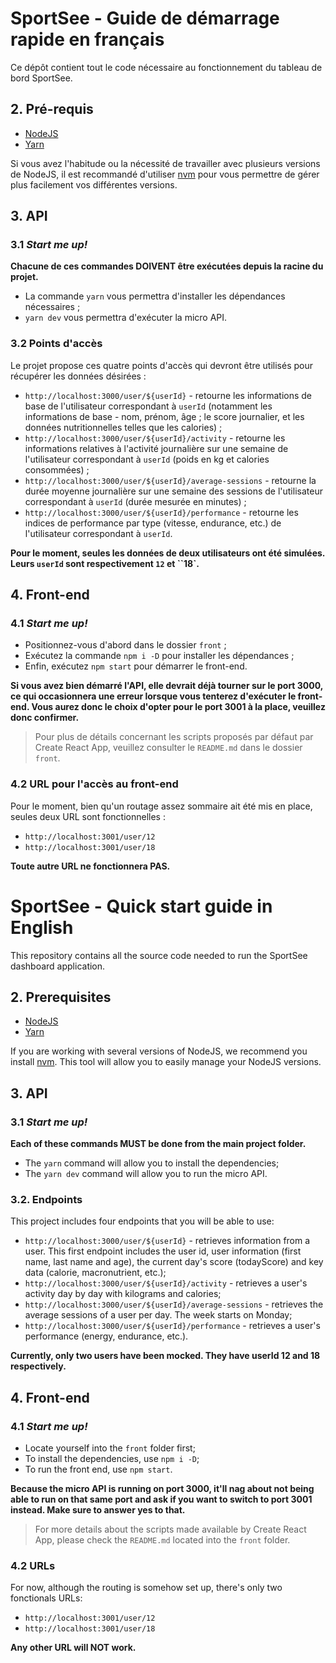 # SportSee - Guide de démarrage rapide en français

Ce dépôt contient tout le code nécessaire au fonctionnement du tableau de bord SportSee.

## 2. Pré-requis

- [NodeJS](https://nodejs.org/en/)
- [Yarn](https://yarnpkg.com/)

Si vous avez l'habitude ou la nécessité de travailler avec plusieurs versions de NodeJS, il est recommandé d'utiliser [nvm](https://github.com/nvm-sh/nvm) pour vous permettre de gérer plus facilement vos différentes versions.

## 3. API

### 3.1 *Start me up!*

**Chacune de ces commandes DOIVENT être exécutées depuis la racine du projet.**

- La commande `yarn` vous permettra d'installer les dépendances nécessaires ;
- `yarn dev` vous permettra d'exécuter la micro API.

### 3.2 Points d'accès

Le projet propose ces quatre points d'accès qui devront être utilisés pour récupérer les données désirées :

- `http://localhost:3000/user/${userId}` - retourne les informations de base de l'utilisateur correspondant à `userId` (notamment les informations de base - nom, prénom, âge ; le score journalier, et les données nutritionnelles telles que les calories) ;
- `http://localhost:3000/user/${userId}/activity` - retourne les informations relatives à l'activité journalière sur une semaine de l'utilisateur correspondant à `userId` (poids en kg et calories consommées) ;
- `http://localhost:3000/user/${userId}/average-sessions` - retourne la durée moyenne journalière sur une semaine des sessions de l'utilisateur correspondant à `userId` (durée mesurée en minutes) ;
- `http://localhost:3000/user/${userId}/performance` - retourne les indices de performance par type (vitesse, endurance, etc.) de l'utilisateur correspondant à `userId`.

**Pour le moment, seules les données de deux utilisateurs ont été simulées. Leurs `userId` sont respectivement `12` et ``18`.**

## 4. Front-end

### 4.1 *Start me up!*

- Positionnez-vous d'abord dans le dossier `front` ;
- Exécutez la commande `npm i -D` pour installer les dépendances ;
- Enfin, exécutez `npm start` pour démarrer le front-end.

**Si vous avez bien démarré l'API, elle devrait déjà tourner sur le port 3000, ce qui occasionnera une erreur lorsque vous tenterez d'exécuter le front-end. Vous aurez donc le choix d'opter pour le port 3001 à la place, veuillez donc confirmer.**

> Pour plus de détails concernant les scripts proposés par défaut par Create React App, veuillez consulter le `README.md` dans le dossier `front`.

### 4.2 URL pour l'accès au front-end

Pour le moment, bien qu'un routage assez sommaire ait été mis en place, seules deux URL sont fonctionnelles :

- `http://localhost:3001/user/12`
- `http://localhost:3001/user/18`

**Toute autre URL ne fonctionnera PAS.**

# SportSee - Quick start guide in English

This repository contains all the source code needed to run the SportSee dashboard application. 

## 2. Prerequisites

- [NodeJS](https://nodejs.org/en/)
- [Yarn](https://yarnpkg.com/)

If you are working with several versions of NodeJS, we recommend you install [nvm](https://github.com/nvm-sh/nvm). This tool will allow you to easily manage your NodeJS versions.

## 3. API

### 3.1 *Start me up!*

**Each of these commands MUST be done from the main project folder.**

- The `yarn` command will allow you to install the dependencies;
- The `yarn dev` command will allow you to run the micro API.

### 3.2. Endpoints

This project includes four endpoints that you will be able to use: 

- `http://localhost:3000/user/${userId}` - retrieves information from a user. This first endpoint includes the user id, user information (first name, last name and age), the current day's score (todayScore) and key data (calorie, macronutrient, etc.);
- `http://localhost:3000/user/${userId}/activity` - retrieves a user's activity day by day with kilograms and calories;
- `http://localhost:3000/user/${userId}/average-sessions` - retrieves the average sessions of a user per day. The week starts on Monday;
- `http://localhost:3000/user/${userId}/performance` - retrieves a user's performance (energy, endurance, etc.).

**Currently, only two users have been mocked. They have userId 12 and 18 respectively.**

## 4. Front-end

### 4.1 *Start me up!*

- Locate yourself into the `front` folder first;
- To install the dependencies, use `npm i -D`;
- To run the front end, use `npm start`.

**Because the micro API is running on port 3000, it'll nag about not being able to run on that same port and ask if you want to switch to port 3001 instead. Make sure to answer yes to that.**

> For more details about the scripts made available by Create React App, please check the `README.md` located into the `front` folder.

### 4.2 URLs

For now, although the routing is somehow set up, there's only two fonctionals URLs: 

- `http://localhost:3001/user/12`
- `http://localhost:3001/user/18`

**Any other URL will NOT work.**
